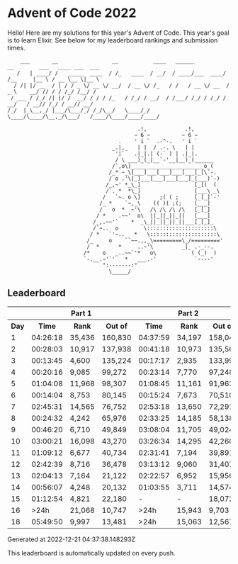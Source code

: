 # Advent of Code 2022

Hello! Here are my solutions for this year's Advent of Code. This year's goal is to learn Elixir. See below for my leaderboard rankings and submission times.

```
    ___       __                 __           ____   ______          __        ___   ____ ___  ___ 
   /   | ____/ /   _____  ____  / /_   ____  / __/  / ____/___  ____/ /__     |__ \ / __ \__ \|__ \
  / /| |/ __  / | / / _ \/ __ \/ __/  / __ \/ /_   / /   / __ \/ __  / _ \    __/ // / / /_/ /__/ /
 / ___ / /_/ /| |/ /  __/ / / / /_   / /_/ / __/  / /___/ /_/ / /_/ /  __/   / __// /_/ / __// __/ 
/_/  |_\__,_/ |___/\___/_/ /_/\__/   \____/_/     \____/\____/\__,_/\___/   /____/\____/____/____/ 

                                         .!,            .!,
                                        ~ 6 ~          ~ 6 ~
                                   .    ' i `  .-^-.   ' i `
                                 _.|,_   | |  / .-. \   | |
                                  '|`   .|_|.| (-` ) | .|_|.
                                  / \ ___)_(_|__`-'__|__)_(______
                                 /`,o\)_______________________o_(
                                /_* ~_\[___]___[___]___[___[_[\`-.
                                / o .'\[_]___[___]___[___]_[___)`-)
                               /_,~' *_\_]                 [_[(  (
                               /`. *  *\_]                 [___\ _\
                              /   `~. o \]      ;( ( ;     [_[_]`-'
                             /_ *    `~,_\    (( )( ;(;    [___]
                             /   o  *  ~'\   /\ /\ /\ /\   [_[_]
                            / *    .~~'  o\  ||_||_||_||   [___]
                           /_,.~~'`    *  _\_||_||_||_||___[_[_]_
                           /`~..  o        \:::::::::::::::::::::\
                          / *   `'~..   *   \:::::::::::::::::::::\
                         /_     o    ``~~.,,_\=========\_/========='
                         /  *      *     ..~'\         _|_ .-_--.
                        /*    o   _..~~`'*   o\           ( (_)  )
                        `-.__.~'`'   *   ___.-'            `----'
                              ":-------:"
                                \_____/
```

## Leaderboard

<!--LEADERBOARD_START-->
<table><tr><th></th><th colspan="3">Part 1</th><th colspan="3">Part 2</th></tr><tr><th>Day</th><th>Time</th><th>Rank</th><th>Out of</th><th>Time</th><th>Rank</th><th>Out of</th></tr><tr><td>1</td><td>04:26:18</td><td>35,436</td><td>160,830</td><td>04:37:59</td><td>34,197</td><td>158,047</td></tr><tr><td>2</td><td>00:28:03</td><td>10,917</td><td>137,938</td><td>00:41:18</td><td>10,973</td><td>135,566</td></tr><tr><td>3</td><td>00:13:45</td><td>4,600</td><td>135,224</td><td>00:17:17</td><td>2,935</td><td>133,997</td></tr><tr><td>4</td><td>00:20:16</td><td>9,085</td><td>99,272</td><td>00:23:14</td><td>7,770</td><td>97,248</td></tr><tr><td>5</td><td>01:04:08</td><td>11,968</td><td>98,307</td><td>01:08:45</td><td>11,161</td><td>91,963</td></tr><tr><td>6</td><td>00:14:04</td><td>8,753</td><td>80,145</td><td>00:15:24</td><td>7,673</td><td>70,510</td></tr><tr><td>7</td><td>02:45:31</td><td>14,565</td><td>76,752</td><td>02:53:18</td><td>13,650</td><td>72,291</td></tr><tr><td>8</td><td>00:24:32</td><td>4,242</td><td>65,976</td><td>02:33:25</td><td>14,185</td><td>58,138</td></tr><tr><td>9</td><td>00:46:20</td><td>6,710</td><td>49,849</td><td>03:08:04</td><td>11,705</td><td>49,024</td></tr><tr><td>10</td><td>03:00:21</td><td>16,098</td><td>43,270</td><td>03:26:34</td><td>14,295</td><td>42,260</td></tr><tr><td>11</td><td>01:09:12</td><td>6,677</td><td>40,734</td><td>02:31:41</td><td>7,194</td><td>39,891</td></tr><tr><td>12</td><td>02:42:39</td><td>8,716</td><td>36,478</td><td>03:13:12</td><td>9,060</td><td>31,407</td></tr><tr><td>13</td><td>02:04:13</td><td>7,164</td><td>21,122</td><td>02:22:57</td><td>6,952</td><td>15,956</td></tr><tr><td>14</td><td>00:56:07</td><td>4,248</td><td>20,132</td><td>01:03:55</td><td>3,711</td><td>14,574</td></tr><tr><td>15</td><td>01:12:54</td><td>4,821</td><td>22,180</td><td>-</td><td>-</td><td>18,072</td></tr><tr><td>16</td><td>&gt;24h</td><td>21,068</td><td>10,747</td><td>&gt;24h</td><td>15,943</td><td>9,703</td></tr><tr><td>18</td><td>05:49:50</td><td>9,997</td><td>13,481</td><td>&gt;24h</td><td>15,063</td><td>12,567</td></tr></table>
Generated at 2022-12-21 04:37:38.148293Z
<!--LEADERBOARD_END-->

This leaderboard is automatically updated on every push.

